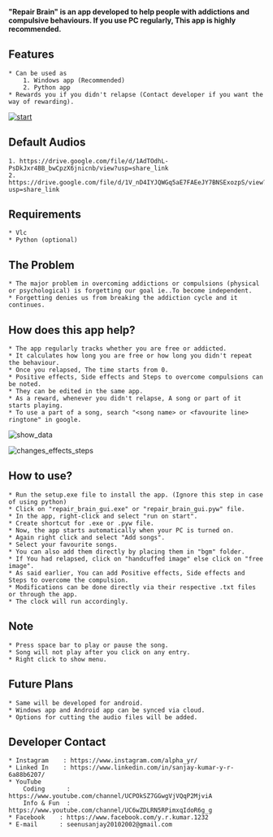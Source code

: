 **"Repair Brain" is an app developed to help people with addictions and compulsive behaviours.
If you use PC regularly, This app is highly recommended.**


## Features

    * Can be used as 
        1. Windows app (Recommended)
        2. Python app
    * Rewards you if you didn't relapse (Contact developer if you want the way of rewarding).




[![start](https://user-images.githubusercontent.com/85425005/216750714-9405f191-4ab3-4510-a9ed-92271e5e68bd.jpg)](https://user-images.githubusercontent.com/85425005/216752154-f8b1bf5d-5968-4e4f-a2da-44d977c0d8fe.mp4)




  ## Default Audios

    1. https://drive.google.com/file/d/1AdTOdhL-PsDkJxr4BB_bwCpzX6jnicnb/view?usp=share_link
    2. https://drive.google.com/file/d/1V_nD4IYJQWGq5aE7FAEeJY7BNSExozpS/view?usp=share_link
    
    
## Requirements

    * Vlc
    * Python (optional)


## The Problem

    * The major problem in overcoming addictions or compulsions (physical or psychological) is forgetting our goal ie..To become independent.
    * Forgetting denies us from breaking the addiction cycle and it continues.


## How does this app help?

    * The app regularly tracks whether you are free or addicted.
    * It calculates how long you are free or how long you didn't repeat the behaviour.
    * Once you relapsed, The time starts from 0.
    * Positive effects, Side effects and Steps to overcome compulsions can be noted.
    * They can be edited in the same app.
    * As a reward, whenever you didn't relapse, A song or part of it starts playing.
    * To use a part of a song, search "<song name> or <favourite line> ringtone" in google.
    
    
    
    
![show_data](https://user-images.githubusercontent.com/85425005/216750748-05434603-5ea4-4cb6-8d6a-acdefd8eb579.jpg)




![changes_effects_steps](https://user-images.githubusercontent.com/85425005/216750763-54606ec4-8afb-4890-8d68-fa72bcf36358.jpg)




 ## How to use?

    * Run the setup.exe file to install the app. (Ignore this step in case of using python)
    * Click on "repair_brain_gui.exe" or "repair_brain_gui.pyw" file.
    * In the app, right-click and select "run on start".
    * Create shortcut for .exe or .pyw file.
    * Now, the app starts automatically when your PC is turned on.
    * Again right click and select "Add songs".
    * Select your favourite songs.
    * You can also add them directly by placing them in "bgm" folder.
    * If You had relapsed, click on "handcuffed image" else click on "free image".
    * As said earlier, You can add Positive effects, Side effects and Steps to overcome the compulsion. 
    * Modifications can be done directly via their respective .txt files or through the app.
    * The clock will run accordingly. 


## Note
  
    * Press space bar to play or pause the song.
    * Song will not play after you click on any entry.
    * Right click to show menu.
    
    
## Future Plans

    * Same will be developed for android.
    * Windows app and Android app can be synced via cloud.
    * Options for cutting the audio files will be added.


## Developer Contact

    * Instagram    : https://www.instagram.com/alpha_yr/
    * Linked In    : https://www.linkedin.com/in/sanjay-kumar-y-r-6a88b6207/
    * YouTube
        Coding      : https://www.youtube.com/channel/UCPOkSZ7GGwgVjVQqP2MjviA
        Info & Fun  : https://www.youtube.com/channel/UC6wZDLRN5RPimxqIdoR6g_g
    * Facebook    : https://www.facebook.com/y.r.kumar.1232
    * E-mail      : seenusanjay20102002@gmail.com
